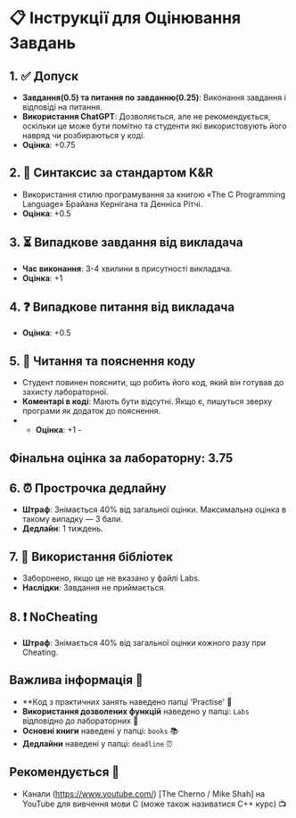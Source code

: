 # 📋 Інструкції для Оцінювання Завдань

## 1. ✅ Допуск
- **Завдання(0.5) та питання по завданню(0.25)**: Виконання завдання і відповіді на питання.
- **Використання ChatGPT**: Дозволяється, але не рекомендується, оскільки це може бути помітно та студенти які використовують його навряд чи розбираються у коді.
- **Оцінка**: +0.75

## 2. 📝 Синтаксис за стандартом K&R
- Використання стилю програмування за книгою «The C Programming Language» Брайана Кернігана та Денніса Рітчі.
- **Оцінка**: +0.5

## 3. ⏳ Випадкове завдання від викладача
- **Час виконання**: 3-4 хвилини в присутності викладача.
- **Оцінка**: +1

## 4. ❓ Випадкове питання від викладача
- **Оцінка**: +0.5

## 5. 📖 Читання та пояснення коду
- Студент повинен пояснити, що робить його код, який він готував до захисту лабораторної.
- **Коментарі в коді**: Мають бути відсутні. Якщо є, пишуться зверху програми як додаток до пояснення.
- - **Оцінка**: +1 -

## **Фінальна оцінка за лабораторну:** 3.75

## 6. ⏰ Прострочка дедлайну
- **Штраф**: Знімається 40% від загальної оцінки. Максимальна оцінка в такому випадку — 3 бали.
- **Дедлайн**: 1 тиждень.

## 7. 🚫 Використання бібліотек
- Заборонено, якщо це не вказано у файлі Labs.
- **Наслідки**: Завдання не приймається.

## 8. ❗ NoCheating
- **Штраф**: Знімається 40% від загальної оцінки кожного разу при Cheating.

## Важлива інформація 📂
- **Код з практичних занять наведено папці 'Practise' 📁
- **Використання дозволених функцій** наведено у папці: `Labs` відповідно до лабораторних 📁
- **Основні книги** наведені у папці: `books` 📚
- **Дедлайни** наведені у папці: `deadline` ⏰

## Рекомендується 🎥

- Канали (https://www.youtube.com/) [The Cherno / Mike Shah] на YouTube для вивчення мови C (може також називатися C++ курс) 📺
